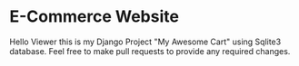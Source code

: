 # E-Commerce Website
Hello Viewer this is my Django Project "My Awesome Cart" using Sqlite3 database.
Feel free to make pull requests to provide any required changes.

